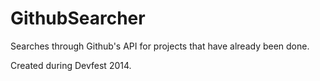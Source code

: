 GithubSearcher
==============

Searches through Github's API for projects that have already been done.

Created during Devfest 2014.
